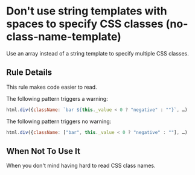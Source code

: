 # Don't use string templates with spaces to specify CSS classes (no-class-name-template)

Use an array instead of a string template to specify multiple CSS classes.


## Rule Details

This rule makes code easier to read.

The following pattern triggers a warning:

```js
html.div({className: `bar ${this._value < 0 ? "negative" : ""}`, …)
```

The following pattern triggers no warning:

```js
html.div({className: ["bar", this._value < 0 ? "negative" : ""], …)
```

## When Not To Use It

When you don't mind having hard to read CSS class names.
